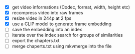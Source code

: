 - [x] get video informations (Codec, format, width, height etc)
- [x] recompress video into raw frames
- [x] resize video in 244p at 2 fps
- [x] use a CLIP model to generate frame embedding
- [ ] save the embedding into an index
- [ ] iterate over the index search for groups of similarities
- [ ] export the chapters.txt
- [ ] merge chaperts.txt using mkvmerge into the file
